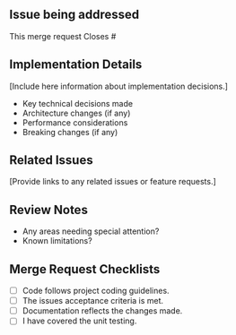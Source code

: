 ## Issue being addressed
This merge request Closes #

## Implementation Details
[Include here information about implementation decisions.]
- Key technical decisions made
- Architecture changes (if any)
- Performance considerations
- Breaking changes (if any)

## Related Issues
[Provide links to any related issues or feature requests.]

## Review Notes
- Any areas needing special attention?
- Known limitations?

## Merge Request Checklists
- [ ] Code follows project coding guidelines.
- [ ] The issues acceptance criteria is met.
- [ ] Documentation reflects the changes made.
- [ ] I have covered the unit testing.